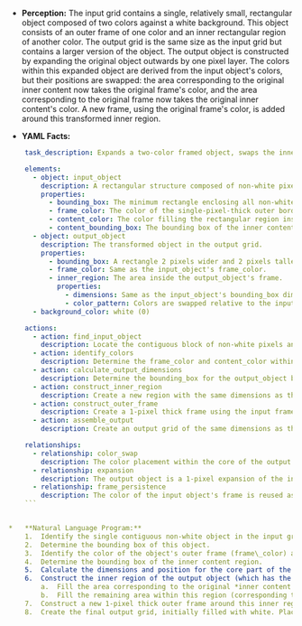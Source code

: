 *   **Perception:** The input grid contains a single, relatively small, rectangular object composed of two colors against a white background. This object consists of an outer frame of one color and an inner rectangular region of another color. The output grid is the same size as the input grid but contains a larger version of the object. The output object is constructed by expanding the original object outwards by one pixel layer. The colors within this expanded object are derived from the input object's colors, but their positions are swapped: the area corresponding to the original inner content now takes the original frame's color, and the area corresponding to the original frame now takes the original inner content's color. A new frame, using the original frame's color, is added around this transformed inner region.

*   **YAML Facts:**
    
```yaml
    task_description: Expands a two-color framed object, swaps the inner/outer colors, and adds a new outer frame.

    elements:
      - object: input_object
        description: A rectangular structure composed of non-white pixels found in the input grid.
        properties:
          - bounding_box: The minimum rectangle enclosing all non-white pixels.
          - frame_color: The color of the single-pixel-thick outer border of the input_object.
          - content_color: The color filling the rectangular region inside the frame.
          - content_bounding_box: The bounding box of the inner content region.
      - object: output_object
        description: The transformed object in the output grid.
        properties:
          - bounding_box: A rectangle 2 pixels wider and 2 pixels taller than the input_object's bounding_box.
          - frame_color: Same as the input_object's frame_color.
          - inner_region: The area inside the output_object's frame.
            properties:
              - dimensions: Same as the input_object's bounding_box dimensions.
              - color_pattern: Colors are swapped relative to the input; area corresponding to original content uses original frame_color, area corresponding to original frame uses original content_color.
      - background_color: white (0)

    actions:
      - action: find_input_object
        description: Locate the contiguous block of non-white pixels and determine its bounding_box.
      - action: identify_colors
        description: Determine the frame_color and content_color within the input_object's bounding_box.
      - action: calculate_output_dimensions
        description: Determine the bounding_box for the output_object by expanding the input_object's bounding_box by 1 pixel in each direction (top, bottom, left, right).
      - action: construct_inner_region
        description: Create a new region with the same dimensions as the input_object's bounding_box. Fill the area corresponding to the original content_bounding_box with the input frame_color. Fill the remaining area (corresponding to the original frame) with the input content_color.
      - action: construct_outer_frame
        description: Create a 1-pixel thick frame using the input frame_color around the region constructed in the previous step.
      - action: assemble_output
        description: Create an output grid of the same dimensions as the input grid, filled with the background_color. Place the combined outer frame and inner region (the output_object) into the output grid, maintaining the relative position based on the input object's top-left corner adjusted by the expansion (shifted up and left by 1 pixel).

    relationships:
      - relationship: color_swap
        description: The color placement within the core of the output object is inverted relative to the input object. The input frame color moves to the center, and the input content color moves to where the frame was.
      - relationship: expansion
        description: The output object is a 1-pixel expansion of the input object's bounding box.
      - relationship: frame_persistence
        description: The color of the input object's frame is reused as the color of the new, larger frame in the output object.
    ```


*   **Natural Language Program:**
    1.  Identify the single contiguous non-white object in the input grid.
    2.  Determine the bounding box of this object.
    3.  Identify the color of the object's outer frame (frame\_color) and the color of its inner content (content\_color).
    4.  Determine the bounding box of the inner content region.
    5.  Calculate the dimensions and position for the core part of the output object: it will be 2 pixels taller and 2 pixels wider than the input object's bounding box, starting 1 pixel above and 1 pixel to the left of the input object's top-left corner.
    6.  Construct the inner region of the output object (which has the same dimensions as the input object's bounding box):
        a.  Fill the area corresponding to the original *inner content's bounding box* with the original *frame\_color*.
        b.  Fill the remaining area within this region (corresponding to the original *frame*) with the original *content\_color*.
    7.  Construct a new 1-pixel thick outer frame around this inner region using the original *frame\_color*.
    8.  Create the final output grid, initially filled with white. Place the combined structure (new outer frame + constructed inner region) onto the output grid at the calculated position (step 5).